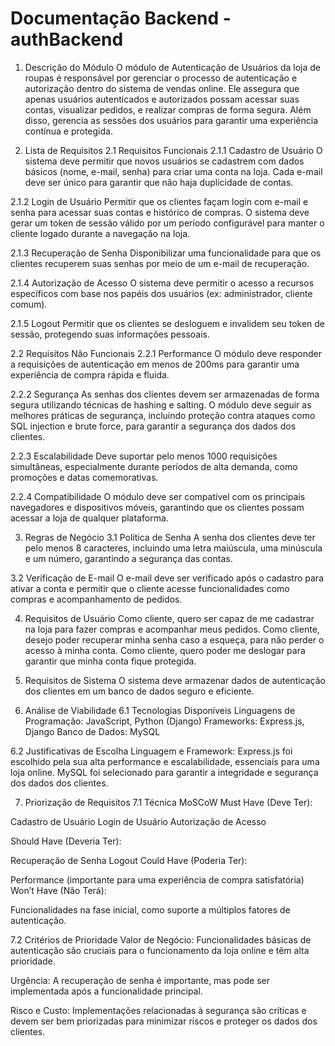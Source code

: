 # Documentação Backend - authBackend

1. Descrição do Módulo
O módulo de Autenticação de Usuários da loja de roupas é responsável por gerenciar o processo de autenticação e autorização dentro do sistema de vendas online. Ele assegura que apenas usuários autenticados e autorizados possam acessar suas contas, visualizar pedidos, e realizar compras de forma segura. Além disso, gerencia as sessões dos usuários para garantir uma experiência contínua e protegida.

2. Lista de Requisitos
2.1 Requisitos Funcionais
2.1.1 Cadastro de Usuário
O sistema deve permitir que novos usuários se cadastrem com dados básicos (nome, e-mail, senha) para criar uma conta na loja.
Cada e-mail deve ser único para garantir que não haja duplicidade de contas.

2.1.2 Login de Usuário
Permitir que os clientes façam login com e-mail e senha para acessar suas contas e histórico de compras.
O sistema deve gerar um token de sessão válido por um período configurável para manter o cliente logado durante a navegação na loja.

2.1.3 Recuperação de Senha
Disponibilizar uma funcionalidade para que os clientes recuperem suas senhas por meio de um e-mail de recuperação.

2.1.4 Autorização de Acesso
O sistema deve permitir o acesso a recursos específicos com base nos papéis dos usuários (ex: administrador, cliente comum).

2.1.5 Logout
Permitir que os clientes se desloguem e invalidem seu token de sessão, protegendo suas informações pessoais.

2.2 Requisitos Não Funcionais
2.2.1 Performance
O módulo deve responder a requisições de autenticação em menos de 200ms para garantir uma experiência de compra rápida e fluida.

2.2.2 Segurança
As senhas dos clientes devem ser armazenadas de forma segura utilizando técnicas de hashing e salting.
O módulo deve seguir as melhores práticas de segurança, incluindo proteção contra ataques como SQL injection e brute force, para garantir a segurança dos dados dos clientes.

2.2.3 Escalabilidade
Deve suportar pelo menos 1000 requisições simultâneas, especialmente durante períodos de alta demanda, como promoções e datas comemorativas.

2.2.4 Compatibilidade
O módulo deve ser compatível com os principais navegadores e dispositivos móveis, garantindo que os clientes possam acessar a loja de qualquer plataforma.

3. Regras de Negócio
3.1 Política de Senha
A senha dos clientes deve ter pelo menos 8 caracteres, incluindo uma letra maiúscula, uma minúscula e um número, garantindo a segurança das contas.

3.2 Verificação de E-mail
O e-mail deve ser verificado após o cadastro para ativar a conta e permitir que o cliente acesse funcionalidades como compras e acompanhamento de pedidos.

4. Requisitos de Usuário
Como cliente, quero ser capaz de me cadastrar na loja para fazer compras e acompanhar meus pedidos.
Como cliente, desejo poder recuperar minha senha caso a esqueça, para não perder o acesso à minha conta.
Como cliente, quero poder me deslogar para garantir que minha conta fique protegida.

5. Requisitos de Sistema
O sistema deve armazenar dados de autenticação dos clientes em um banco de dados seguro e eficiente.

6. Análise de Viabilidade
6.1 Tecnologias Disponíveis
Linguagens de Programação: JavaScript, Python (Django)
Frameworks: Express.js, Django
Banco de Dados: MySQL

6.2 Justificativas de Escolha
Linguagem e Framework: Express.js foi escolhido pela sua alta performance e escalabilidade, essenciais para uma loja online. MySQL foi selecionado para garantir a integridade e segurança dos dados dos clientes.

7. Priorização de Requisitos
7.1 Técnica MoSCoW
Must Have (Deve Ter):

Cadastro de Usuário
Login de Usuário
Autorização de Acesso

Should Have (Deveria Ter):

Recuperação de Senha
Logout
Could Have (Poderia Ter):

Performance (importante para uma experiência de compra satisfatória)
Won’t Have (Não Terá):

Funcionalidades na fase inicial, como suporte a múltiplos fatores de autenticação.

7.2 Critérios de Prioridade
Valor de Negócio: Funcionalidades básicas de autenticação são cruciais para o funcionamento da loja online e têm alta prioridade.

Urgência: A recuperação de senha é importante, mas pode ser implementada após a funcionalidade principal.

Risco e Custo: Implementações relacionadas à segurança são críticas e devem ser bem priorizadas para minimizar riscos e proteger os dados dos clientes.

